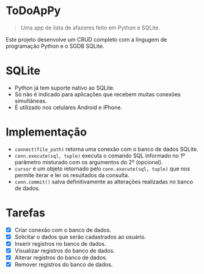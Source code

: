 # ToDoApPy
> Uma app de lista de afazeres feito em Python e SQLite.

Este projeto desenvolve um CRUD completo com a lingugem de programação Python e o SGDB SQLite.

# SQLite
- Python já tem suporte nativo ao SQLite.
- Só não é indicado para aplicações que recebem muitas conexões simultâneas.
- É utilizado nos celulares Android e iPhone.

# Implementação
- `connect(file_path)` retorna uma conexão com o banco de dados SQLite.
- `conn.execute(sql, tuple)` executa o comando SQL informado no 1º parâmetro misturado com os argumentos do 2º (opcional).
- `cursor` é um objeto retornado pelo `conn.execute(sql, tuple)` que nos permite iterar e ler os resultados da consulta.
- `conn.commit()` salva definitivamente as alterações realizadas no banco de dados.

# Tarefas
- [x] Criar conexão com o banco de dados.
- [x] Solicitar o dados que serão cadastrados ao usuário.
- [x] Inserir registros no banco de dados.
- [x] Visualizar registros do banco de dados.
- [x] Alterar registros do banco de dados.
- [x] Remover registros do banco de dados.
